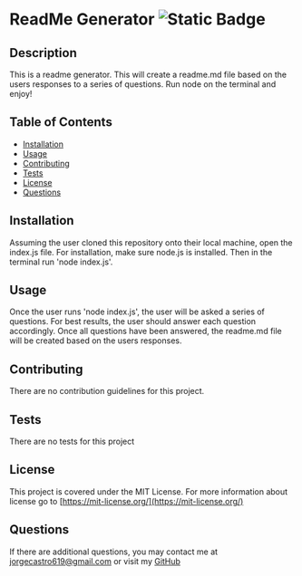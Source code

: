 # ReadMe Generator ![Static Badge](https://img.shields.io/badge/license-MIT-blue)

## Description

This is a readme generator. This will create a readme.md file based on the users responses to a series of questions. Run node on the terminal and enjoy!

## Table of Contents
* [Installation](#installation)
* [Usage](#usage)
* [Contributing](#contributing)
* [Tests](#tests)
* [License](#license)
* [Questions](#questions)

## Installation

Assuming the user cloned this repository onto their local machine, open the index.js file. For installation, make sure node.js is installed. Then in the terminal run 'node index.js'.

## Usage

Once the user runs 'node index.js', the user will be asked a series of questions. For best results, the user should answer each question accordingly. Once all questions have been answered, the readme.md file will be created based on the users responses.

## Contributing

There are no contribution guidelines for this project.

## Tests

There are no tests for this project

## License 

This project is covered under the MIT License. For more information about license go to [https://mit-license.org/](https://mit-license.org/)

## Questions

If there are additional questions, you may contact me at jorgecastro619@gmail.com or visit my [GitHub](https://github.com/Jacastro619)
